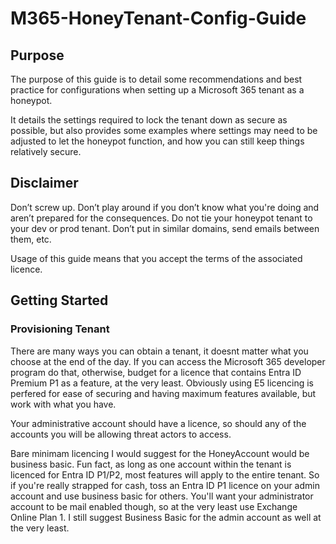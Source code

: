 # M365-HoneyTenant-Config-Guide
## Purpose
The purpose of this guide is to detail some recommendations and best practice for configurations when setting up a Microsoft 365 tenant as a honeypot.

It details the settings required to lock the tenant down as secure as possible, but also provides some examples where settings may need to be adjusted to let the honeypot function, and how you can still keep things relatively secure.
## Disclaimer
Don’t screw up. Don’t play around if you don’t know what you're doing and aren’t prepared for the consequences. Do not tie your honeypot tenant to your dev or prod tenant. Don’t put in similar domains, send emails between them, etc. 

Usage of this guide means that you accept the terms of the associated licence.
## Getting Started
### Provisioning Tenant
There are many ways you can obtain a tenant, it doesnt matter what you choose at the end of the day. If you can access the Microsoft 365 developer program do that, otherwise, budget for a licence that contains Entra ID Premium P1 as a feature, at the very least. Obviously using E5 licencing is perfered for ease of securing and having maximum features available, but work with what you have.

Your administrative account should have a licence, so should any of the accounts you will be allowing threat actors to access.

Bare minimam licencing I would suggest for the HoneyAccount would be business basic. Fun fact, as long as one account within the tenant is licenced for Entra ID P1/P2, most features will apply to the entire tenant. So if you're really strapped for cash, toss an Entra ID P1 licence on your admin account and use business basic for others. You'll want your administrator account to be mail enabled though, so at the very least use Exchange Online Plan 1. I still suggest Business Basic for the admin account as well at the very least.
